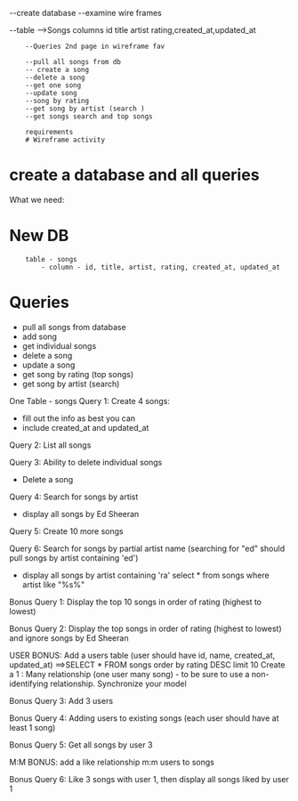 --create database
--examine wire frames

--table 
-->Songs
    columns
        id
        title 
        artist
        rating,created_at,updated_at

        --Queries 2nd page in wireframe fav

        --pull all songs from db
        -- create a song
        --delete a song
        --get one song
        --update song
        --song by rating
        --get song by artist (search )
        --get songs search and top songs

        requirements
        # Wireframe activity
# create a database and all queries

What we need:

#    New DB
        table - songs 
            - column - id, title, artist, rating, created_at, updated_at

# Queries
- pull all songs from database
- add song
- get individual songs
- delete a song
- update a song
- get song by rating (top songs)
- get song by artist (search)


One Table - songs
Query 1: 
Create 4 songs: 
 - fill out the info as best you can
 - include created_at and updated_at

Query 2:
List all songs

Query 3: 
Ability to delete individual songs
 - Delete a song

 Query 4: 
 Search for songs by artist
 - display all songs by Ed Sheeran

 Query 5:
 Create 10 more songs

 Query 6:
 Search for songs by partial artist name (searching for "ed" should pull songs by artist containing 'ed')
 - display all songs by artist containing 'ra'
 select * from songs where artist like "%s%"

Bonus Query 1:
Display the top 10 songs in order of rating (highest to lowest)

Bonus Query 2:
Display the top songs in order of rating (highest to lowest) and ignore songs by Ed Sheeran

USER BONUS:
Add a users table (user should have id, name, created_at, updated_at)
==>SELECT * FROM songs order by rating DESC limit 10 
Create a 1 : Many relationship (one user many song) - to be sure to use a non-identifying relationship. Synchronize your model

Bonus Query 3:
Add 3 users

Bonus Query 4:
Adding users to existing songs (each user should have at least 1 song)

Bonus Query 5:
Get all songs by user 3

M:M BONUS:
add a like relationship
m:m users to songs

Bonus Query 6:
Like 3 songs with user 1, then display all songs liked by user 1